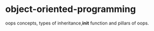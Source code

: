 # object-oriented-programming
oops concepts, types of inheritance,__init__ function and pillars of oops.
